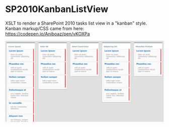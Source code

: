 # SP2010KanbanListView
XSLT to render a SharePoint 2010 tasks list view in a "kanban" style. Kanban markup/CSS came from here: https://codepen.io/Aniboaz/pen/vKOXPa

![alt text](https://github.com/star-crossed/SP2010KanbanListView/blob/master/SP2010KanbanListView.PNG "SP 2010 Kanban List View")
